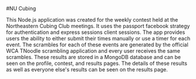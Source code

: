 #NU Cubing

This Node.js application was created for the weekly contest held at the Northeastern Cubing Club meetings.
It uses the passport facebook strategy for authentication and express sessions client sessions.
The app provides users the ability to either submit their times manually or use a timer for each event.
The scrambles for each of these events are generated by the official WCA TNoodle scrambling application and every user receives the same scrambles.
These results are stored in a MongoDB database and can be seen on the profile, contest, and results pages.
The details of these results as well as everyone else's results can be seen on the results page.